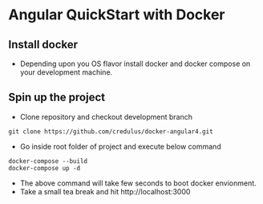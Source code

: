 # Angular QuickStart with Docker

## Install docker
* Depending upon you OS flavor install docker and docker compose on your development machine.

## Spin up the project
* Clone repository and checkout development branch
```
git clone https://github.com/credulus/docker-angular4.git
```
* Go inside root folder of project and execute below command
```
docker-compose --build
docker-compose up -d
```
* The above command will take few seconds to boot docker envionment.
* Take a small tea break and hit http://localhost:3000


